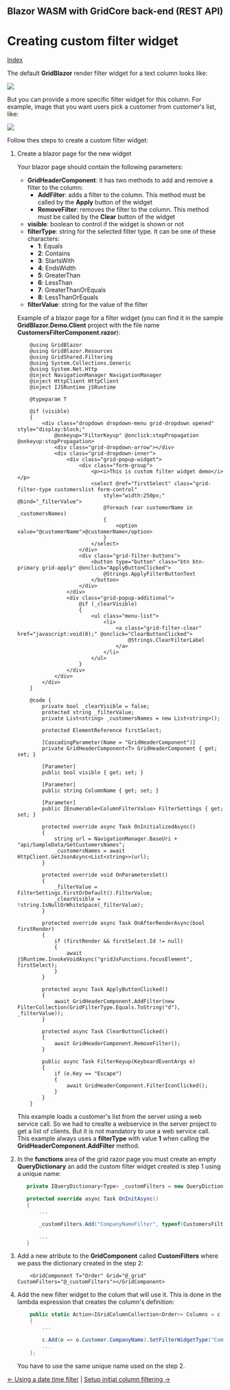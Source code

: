 ## Blazor WASM with GridCore back-end (REST API)

# Creating custom filter widget

[Index](Documentation.md)

The default **GridBlazor** render filter widget for a text column looks like:

![](../images/Creating_custom_filter_widget_widget_1.png)

But you can provide a more specific filter widget for this column. For example, image that you want users pick a customer from customer's list, like:

![](../images/Creating_custom_filter_widget_widget_2.png)


Follow thes steps to create a custom filter widget:

1. Create a blazor page for the new widget 

    Your blazor page should contain the following parameters:

    * **GridHeaderComponent**: it has two methods to add and remove a filter to the column:
        * **AddFilter**: adds a filter to the column. This method must be called by the **Apply** button of the widget
        * **RemoveFilter**: removes the filter to the column. This method must be called by the **Clear** button of the widget
    * **visible**: boolean to control if the widget is shown or not
    * **filterType**: string for the selected filter type. It can be one of these characters:
        * **1**: Equals
        * **2**: Contains
        * **3**: StartsWith
        * **4**: EndsWidth
        * **5**: GreaterThan
        * **6**: LessThan
        * **7**: GreaterThanOrEquals
        * **8**: LessThanOrEquals
    * **filterValue**: string for the value of the filter

    Example of a blazor page for a filter widget (you can find it in the sample **GridBlazor.Demo.Client** project with the file name **CustomersFilterComponent.razor**):

    ```razor
        @using GridBlazor
        @using GridBlazor.Resources
        @using GridShared.Filtering
        @using System.Collections.Generic
        @using System.Net.Http
        @inject NavigationManager NavigationManager
        @inject HttpClient HttpClient
        @inject IJSRuntime jSRuntime

        @typeparam T

        @if (visible)
        {
            <div class="dropdown dropdown-menu grid-dropdown opened" style="display:block;" 
                @onkeyup="FilterKeyup" @onclick:stopPropagation @onkeyup:stopPropagation>
                <div class="grid-dropdown-arrow"></div>
                <div class="grid-dropdown-inner">
                    <div class="grid-popup-widget">
                        <div class="form-group">
                            <p><i>This is custom filter widget demo</i></p>
                            <select @ref="firstSelect" class="grid-filter-type customerslist form-control" 
                                style="width:250px;" @bind="_filterValue">
                                @foreach (var customerName in _customersNames)
                                {
                                    <option value="@customerName">@customerName</option>
                                }
                            </select>
                        </div>
                        <div class="grid-filter-buttons">
                            <button type="button" class="btn btn-primary grid-apply" @onclick="ApplyButtonClicked">
                                @Strings.ApplyFilterButtonText
                            </button>
                        </div>
                    </div>
                    <div class="grid-popup-additional">
                        @if (_clearVisible)
                        {
                            <ul class="menu-list">
                                <li>
                                    <a class="grid-filter-clear" href="javascript:void(0);" @onclick="ClearButtonClicked">
                                        @Strings.ClearFilterLabel
                                    </a>
                                </li>
                            </ul>
                        }
                    </div>
                </div>
            </div>
        }

        @code {
            private bool _clearVisible = false;
            protected string _filterValue;
            private List<string> _customersNames = new List<string>();

            protected ElementReference firstSelect;

            [CascadingParameter(Name = "GridHeaderComponent")]
            private GridHeaderComponent<T> GridHeaderComponent { get; set; }

            [Parameter]
            public bool visible { get; set; }

            [Parameter]
            public string ColumnName { get; set; }

            [Parameter]
            public IEnumerable<ColumnFilterValue> FilterSettings { get; set; }

            protected override async Task OnInitializedAsync()
            {
                string url = NavigationManager.BaseUri + "api/SampleData/GetCustomersNames";
                _customersNames = await HttpClient.GetJsonAsync<List<string>>(url);
            }

            protected override void OnParametersSet()
            {
                _filterValue = FilterSettings.FirstOrDefault().FilterValue;
                _clearVisible = !string.IsNullOrWhiteSpace(_filterValue);
            }

            protected override async Task OnAfterRenderAsync(bool firstRender)
            {
                if (firstRender && firstSelect.Id != null)
                {
                    await jSRuntime.InvokeVoidAsync("gridJsFunctions.focusElement", firstSelect);
                }
            }

            protected async Task ApplyButtonClicked()
            {
                await GridHeaderComponent.AddFilter(new FilterCollection(GridFilterType.Equals.ToString("d"), _filterValue));
            }

            protected async Task ClearButtonClicked()
            {
                await GridHeaderComponent.RemoveFilter();
            }

            public async Task FilterKeyup(KeyboardEventArgs e)
            {
                if (e.Key == "Escape")
                {
                    await GridHeaderComponent.FilterIconClicked();
                }
            }
        }

    ```

    This example loads a customer's list from the server using a web service call. So we had to crealte a webservice in the server project to get a list of clients. But it is not mandatory to use a web service call. This example always uses a **filterType** with value **1** when calling the **GridHeaderComponent.AddFilter** method.

2. In the **functions** area of the grid razor page you must create an empty **QueryDictionary** an add the custom filter widget created is step 1 using a unique name:

   ```c#
      private IQueryDictionary<Type> _customFilters = new QueryDictionary<Type>();

      protected override async Task OnInitAsync()
      {
          ...

          _customFilters.Add("CompanyNameFilter", typeof(CustomersFilterComponent<Order>));

          ...
      }

   ```

3. Add a new atribute to the **GridComponent** called **CustomFilters** where we pass the dictionary created in the step 2:

    ```razor
        <GridComponent T="Order" Grid="@_grid" CustomFilters="@_customFilters"></GridComponent>
    ```

4. Add the new filter widget to the colum that will use it. This is done in the lambda expression that creates the column's definition:

    ```c#
        public static Action<IGridColumnCollection<Order>> Columns = c =>
        {
            ...

            c.Add(o => o.Customer.CompanyName).SetFilterWidgetType("CompanyNameFilter");
            ...
        };
    ```
    You have to use the same unique name used on the step 2.

[<- Using a date time filter](Using_datetime_filter.md) | [Setup initial column filtering ->](Setup_initial_column_filtering.md)